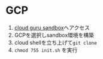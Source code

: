 # GCP
1. [cloud guru sandbox](https://learn.acloud.guru/cloud-playground/cloud-sandboxes)へアクセス
2. GCPを選択しsandbox環境を構築
3. cloud shellを立ち上げて`git clone`
4. `chmod 755 init.sh` を実行